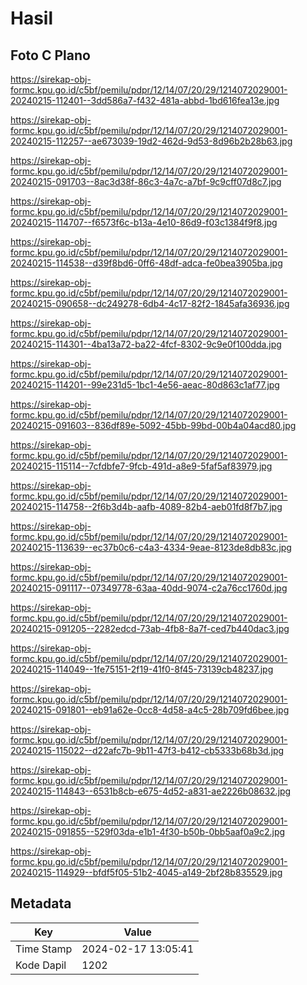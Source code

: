# Hasil

## Foto C Plano

https://sirekap-obj-formc.kpu.go.id/c5bf/pemilu/pdpr/12/14/07/20/29/1214072029001-20240215-112401--3dd586a7-f432-481a-abbd-1bd616fea13e.jpg

https://sirekap-obj-formc.kpu.go.id/c5bf/pemilu/pdpr/12/14/07/20/29/1214072029001-20240215-112257--ae673039-19d2-462d-9d53-8d96b2b28b63.jpg

https://sirekap-obj-formc.kpu.go.id/c5bf/pemilu/pdpr/12/14/07/20/29/1214072029001-20240215-091703--8ac3d38f-86c3-4a7c-a7bf-9c9cff07d8c7.jpg

https://sirekap-obj-formc.kpu.go.id/c5bf/pemilu/pdpr/12/14/07/20/29/1214072029001-20240215-114707--f6573f6c-b13a-4e10-86d9-f03c1384f9f8.jpg

https://sirekap-obj-formc.kpu.go.id/c5bf/pemilu/pdpr/12/14/07/20/29/1214072029001-20240215-114538--d39f8bd6-0ff6-48df-adca-fe0bea3905ba.jpg

https://sirekap-obj-formc.kpu.go.id/c5bf/pemilu/pdpr/12/14/07/20/29/1214072029001-20240215-090658--dc249278-6db4-4c17-82f2-1845afa36936.jpg

https://sirekap-obj-formc.kpu.go.id/c5bf/pemilu/pdpr/12/14/07/20/29/1214072029001-20240215-114301--4ba13a72-ba22-4fcf-8302-9c9e0f100dda.jpg

https://sirekap-obj-formc.kpu.go.id/c5bf/pemilu/pdpr/12/14/07/20/29/1214072029001-20240215-114201--99e231d5-1bc1-4e56-aeac-80d863c1af77.jpg

https://sirekap-obj-formc.kpu.go.id/c5bf/pemilu/pdpr/12/14/07/20/29/1214072029001-20240215-091603--836df89e-5092-45bb-99bd-00b4a04acd80.jpg

https://sirekap-obj-formc.kpu.go.id/c5bf/pemilu/pdpr/12/14/07/20/29/1214072029001-20240215-115114--7cfdbfe7-9fcb-491d-a8e9-5faf5af83979.jpg

https://sirekap-obj-formc.kpu.go.id/c5bf/pemilu/pdpr/12/14/07/20/29/1214072029001-20240215-114758--2f6b3d4b-aafb-4089-82b4-aeb01fd8f7b7.jpg

https://sirekap-obj-formc.kpu.go.id/c5bf/pemilu/pdpr/12/14/07/20/29/1214072029001-20240215-113639--ec37b0c6-c4a3-4334-9eae-8123de8db83c.jpg

https://sirekap-obj-formc.kpu.go.id/c5bf/pemilu/pdpr/12/14/07/20/29/1214072029001-20240215-091117--07349778-63aa-40dd-9074-c2a76cc1760d.jpg

https://sirekap-obj-formc.kpu.go.id/c5bf/pemilu/pdpr/12/14/07/20/29/1214072029001-20240215-091205--2282edcd-73ab-4fb8-8a7f-ced7b440dac3.jpg

https://sirekap-obj-formc.kpu.go.id/c5bf/pemilu/pdpr/12/14/07/20/29/1214072029001-20240215-114049--1fe75151-2f19-41f0-8f45-73139cb48237.jpg

https://sirekap-obj-formc.kpu.go.id/c5bf/pemilu/pdpr/12/14/07/20/29/1214072029001-20240215-091801--eb91a62e-0cc8-4d58-a4c5-28b709fd6bee.jpg

https://sirekap-obj-formc.kpu.go.id/c5bf/pemilu/pdpr/12/14/07/20/29/1214072029001-20240215-115022--d22afc7b-9b11-47f3-b412-cb5333b68b3d.jpg

https://sirekap-obj-formc.kpu.go.id/c5bf/pemilu/pdpr/12/14/07/20/29/1214072029001-20240215-114843--6531b8cb-e675-4d52-a831-ae2226b08632.jpg

https://sirekap-obj-formc.kpu.go.id/c5bf/pemilu/pdpr/12/14/07/20/29/1214072029001-20240215-091855--529f03da-e1b1-4f30-b50b-0bb5aaf0a9c2.jpg

https://sirekap-obj-formc.kpu.go.id/c5bf/pemilu/pdpr/12/14/07/20/29/1214072029001-20240215-114929--bfdf5f05-51b2-4045-a149-2bf28b835529.jpg


## Metadata

| Key        | Value               |
| ---------- | ------------------- |
| Time Stamp | 2024-02-17 13:05:41 |
| Kode Dapil | 1202                |




